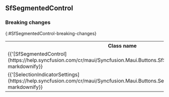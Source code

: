 ## SfSegmentedControl

### Breaking changes
{:#SfSegmentedControl-breaking-changes}

<table>
<tr><th>Class name</th><th>Existing API name</th><th>New API name</th></tr>
<tr><td>{{'[SfSegmentedControl](https://help.syncfusion.com/cr/maui/Syncfusion.Maui.Buttons.SfSegmentedControl.html)'| markdownify}}</td><td>SelectionSettingsProperty</td><td>SelectionIndicatorSettingsProperty</td></tr>
<tr><td>{{'[SelectionIndicatorSettings](https://help.syncfusion.com/cr/maui/Syncfusion.Maui.Buttons.SelectionIndicatorSettings.html)'| markdownify}}</td><td>SelectionModeProperty</td><td>SelectionIndicatorPlacementProperty</td></tr>
</table>

